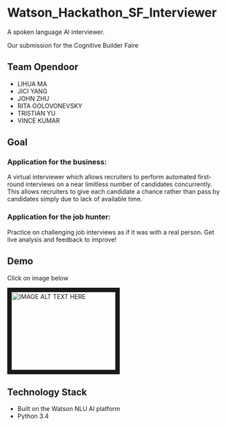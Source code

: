 # Watson_Hackathon_SF_Interviewer
A spoken language AI interviewer.

Our submission for the Cognitive Builder Faire

## Team Opendoor
- LIHUA MA 
- JICI YANG
- JOHN ZHU
- RITA GOLOVONEVSKY
- TRISTIAN YU
- VINCE KUMAR


## Goal

### Application for the business:

A virtual interviewer which allows recruiters to perform automated first-round interviews on a near limitless number of candidates concurrently.  This allows recruiters to give each candidate a chance rather than pass by candidates simply due to lack of available time. 

### Application for the job hunter:

Practice on challenging job interviews as if it was with a real person.  Get live analysis and feedback to improve!

## Demo 
Click on image below

<a href="http://www.youtube.com/watch?feature=player_embedded&v=JY5Ylpg82Zs
" target="_blank"><img src="http://img.youtube.com/vi/JY5Ylpg82Zs/0.jpg" 
alt="IMAGE ALT TEXT HERE" width="240" height="180" border="10" /></a>

## Technology Stack
- Built on the Watson NLU AI platform
- Python 3.4


